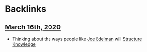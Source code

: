 
# Backlinks
## [March 16th, 2020](<March 16th, 2020.md>)
- Thinking about the ways people like [Joe Edelman](<Joe Edelman.md>) will [Structure Knowledge](<Structure Knowledge.md>)

